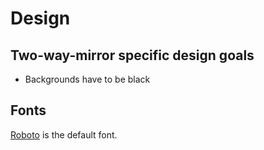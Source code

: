 # Design

## Two-way-mirror specific design goals

* Backgrounds have to be black

## Fonts

[Roboto](https://fonts.google.com/specimen/Roboto) is the default font.
